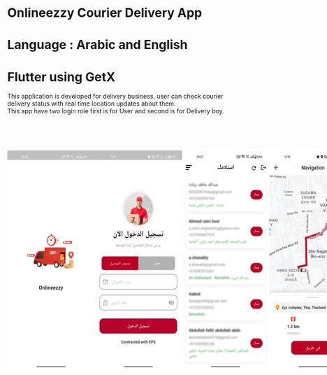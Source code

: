 # Onlineezzy Courier Delivery App
# Language : Arabic and English
# Flutter using GetX

This application is developed for delivery business, user can check courier delivery status with real time location updates about them.<BR>
This app have two login role first is for User and second is for Delivery boy.


<BR>
<BR>
<BR>
<BR>


<div style="display: flex; align-items: center; justify-content: space-around;">
  <img src="ScreenShots/1.jpg" alt="Alt text" width="200" height="500">
  <img src="ScreenShots/2.jpg" alt="Alt text" width="200" height="500">
  <img src="ScreenShots/3.jpg" alt="Alt text" width="200" height="500">
  <img src="ScreenShots/4.jpg" alt="Alt text" width="200" height="500">
</div>

